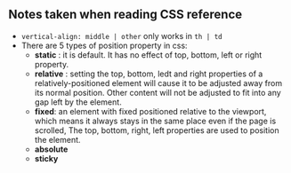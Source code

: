 ## Notes taken when reading CSS reference

- `vertical-align: middle | other` only works in `th | td`
- There are 5 types of position property in css:
  - **static** : it is default. It has no effect of top, bottom, left or right property.
  - **relative** : setting the top, bottom, ledt and right properties of a relatively-positioned element will cause it to be adjusted away from its normal position. Other content will not be adjusted to fit into any gap left by the element.
  - **fixed**: an element with fixed positioned relative to the viewport, which means it always stays in the same place even if the page is scrolled, The top, bottom, right, left properties are used to position the element.
  - **absolute**
  - **sticky**
